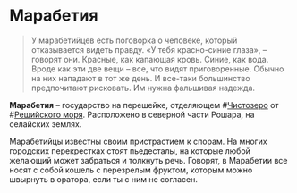 # Марабетия

> У марабетийцев есть поговорка о человеке, который отказывается видеть правду. «У тебя красно-синие глаза», – говорят они. Красные, как капающая кровь. Синие, как вода. Вроде как эти две вещи – все, что видят приговоренные. Обычно на них нападают в тот же день. И все-таки большинство предпочитают рисковать. Им нужна фальшивая надежда.

**Марабетия** – государство на перешейке, отделяющем #[Чистозеро](locations/purelake) от #[Решийского моря](locations/reshi-sea). Расположено в северной части Рошара, на селайских землях.

Марабетийцы известны своим пристрастием к спорам. На многих городских перекрестках стоят пьедесталы, на которые любой желающий может забраться и толкнуть речь. Говорят, в Марабетии все носят с собой кошель с перезрелым фруктом, которым можно швырнуть в оратора, если ты с ним не согласен.

